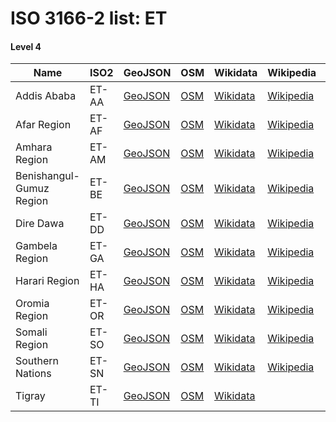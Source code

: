 # ISO 3166-2 list: ET


#### Level 4
Name | ISO2 | GeoJSON | OSM | Wikidata | Wikipedia | population 
--- | --- | --- | --- | --- | --- | --: 
Addis Ababa | ET-AA | [GeoJSON](../../export/geojson/q7/iso2/ET/ET-AA.geojson) | [OSM](https://www.openstreetmap.org/relation/1707699) | [Wikidata](https://www.wikidata.org/wiki/Q3624) | [Wikipedia](http://en.wikipedia.org/wiki/am%3A%E1%8A%A0%E1%8B%B2%E1%88%B5%20%E1%8A%A0%E1%89%A0%E1%89%A3) | 3,041,002
Afar Region | ET-AF | [GeoJSON](../../export/geojson/q7/iso2/ET/ET-AF.geojson) | [OSM](https://www.openstreetmap.org/relation/1707249) | [Wikidata](https://www.wikidata.org/wiki/Q193494) | [Wikipedia](http://en.wikipedia.org/wiki/en%3AAfar%20Region) | 1,411,092
Amhara Region | ET-AM | [GeoJSON](../../export/geojson/q7/iso2/ET/ET-AM.geojson) | [OSM](https://www.openstreetmap.org/relation/1707264) | [Wikidata](https://www.wikidata.org/wiki/Q203009) | [Wikipedia](http://en.wikipedia.org/wiki/en%3AAmhara%20Region) | 19,120,005
Benishangul-Gumuz Region | ET-BE | [GeoJSON](../../export/geojson/q7/iso2/ET/ET-BE.geojson) | [OSM](https://www.openstreetmap.org/relation/1707653) | [Wikidata](https://www.wikidata.org/wiki/Q207635) | [Wikipedia](http://en.wikipedia.org/wiki/en%3ABenishangul-Gumuz%20Region) | 617,600
Dire Dawa | ET-DD | [GeoJSON](../../export/geojson/q7/iso2/ET/ET-DD.geojson) | [OSM](https://www.openstreetmap.org/relation/1707654) | [Wikidata](https://www.wikidata.org/wiki/Q193486) | [Wikipedia](http://en.wikipedia.org/wiki/en%3ADire%20Dawa) | 277,000
Gambela Region | ET-GA | [GeoJSON](../../export/geojson/q7/iso2/ET/ET-GA.geojson) | [OSM](https://www.openstreetmap.org/relation/1707655) | [Wikidata](https://www.wikidata.org/wiki/Q207638) | [Wikipedia](http://en.wikipedia.org/wiki/en%3AGambela%20Region) | 243,900
Harari Region | ET-HA | [GeoJSON](../../export/geojson/q7/iso2/ET/ET-HA.geojson) | [OSM](https://www.openstreetmap.org/relation/1707700) | [Wikidata](https://www.wikidata.org/wiki/Q1033855) | [Wikipedia](http://en.wikipedia.org/wiki/en%3AHarari%20Region) | 175,900
Oromia Region | ET-OR | [GeoJSON](../../export/geojson/q7/iso2/ET/ET-OR.geojson) | [OSM](https://www.openstreetmap.org/relation/1707656) | [Wikidata](https://www.wikidata.org/wiki/Q202107) | [Wikipedia](http://en.wikipedia.org/wiki/en%3AOromia%20Region) | 
Somali Region | ET-SO | [GeoJSON](../../export/geojson/q7/iso2/ET/ET-SO.geojson) | [OSM](https://www.openstreetmap.org/relation/1707658) | [Wikidata](https://www.wikidata.org/wiki/Q202800) | [Wikipedia](http://en.wikipedia.org/wiki/en%3ASomali%20Region) | 4,329,001
Southern Nations | ET-SN | [GeoJSON](../../export/geojson/q7/iso2/ET/ET-SN.geojson) | [OSM](https://www.openstreetmap.org/relation/1707657) | [Wikidata](https://www.wikidata.org/wiki/Q203193) | [Wikipedia](http://en.wikipedia.org/wiki/en%3ASouthern%20Nations%2C%20Nationalities%2C%20and%20Peoples%27%20Region) | 14,929,548
Tigray | ET-TI | [GeoJSON](../../export/geojson/q7/iso2/ET/ET-TI.geojson) | [OSM](https://www.openstreetmap.org/relation/1707148) | [Wikidata](https://www.wikidata.org/wiki/Q200127) |  | 4,960,003
